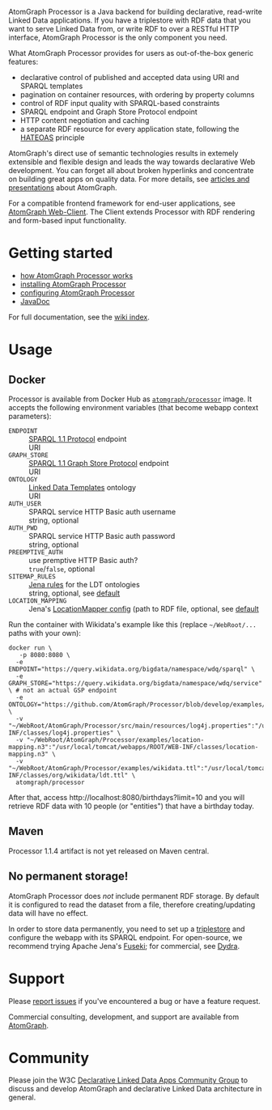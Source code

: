 AtomGraph Processor is a Java backend for building declarative, read-write Linked Data applications. If you have a triplestore with RDF data that you want to serve Linked Data from, or write RDF to over a RESTful HTTP interface, AtomGraph Processor is the only component you need.

What AtomGraph Processor provides for users as out-of-the-box generic features:
* declarative control of published and accepted data using URI and SPARQL templates
* pagination on container resources, with ordering by property columns
* control of RDF input quality with SPARQL-based constraints
* SPARQL endpoint and Graph Store Protocol endpoint
* HTTP content negotiation and caching
* a separate RDF resource for every application state, following the [HATEOAS](http://en.wikipedia.org/wiki/HATEOAS) principle

AtomGraph's direct use of semantic technologies results in extemely extensible and flexible design and leads the way towards declarative Web development. You can forget all about broken hyperlinks and concentrate on building great apps on quality data. For more details, see [articles and presentations](../../wiki/Articles-and-presentations) about AtomGraph.

For a compatible frontend framework for end-user applications, see [AtomGraph Web-Client](../../../Web-Client). The Client extends Processor with RDF rendering and form-based input functionality.

Getting started
===============

* [how AtomGraph Processor works](../../wiki/How-Processor-works)
* [installing AtomGraph Processor](../../wiki/Installation)
* [configuring AtomGraph Processor](../../wiki/Configuration)
* [JavaDoc](http://graphity.github.io/graphity-processor/apidocs)

For full documentation, see the [wiki index](../../wiki).

Usage
=====

Docker
------

Processor is available from Docker Hub as [`atomgraph/processor`](https://hub.docker.com/r/atomgraph/processor/) image.
It accepts the following environment variables (that become webapp context parameters):

<dl>
    <dt><code>ENDPOINT</code></dt>
    <dd><a href="https://www.w3.org/TR/sparql11-protocol/">SPARQL 1.1 Protocol</a> endpoint</dd>
    <dd>URI</dd>
    <dt><code>GRAPH_STORE</code></dt>
    <dd><a href="https://www.w3.org/TR/sparql11-http-rdf-update/">SPARQL 1.1 Graph Store Protocol</a> endpoint</dd>
    <dd>URI</dd>
    <dt><code>ONTOLOGY</code></dt>
    <dd><a href="https://atomgraph.github.io/Linked-Data-Templates/">Linked Data Templates</a> ontology</dd>
    <dd>URI</dd>
    <dt><code>AUTH_USER</code></dt>
    <dd>SPARQL service HTTP Basic auth username</dd>
    <dd>string, optional</dd>
    <dt><code>AUTH_PWD</code></dt>
    <dd>SPARQL service HTTP Basic auth password</dd>
    <dd>string, optional</dd>
    <dt><code>PREEMPTIVE_AUTH</code></dt>
    <dd>use premptive HTTP Basic auth?</dd>
    <dd><code>true</code>/<code>false</code>, optional</dd>
    <dt><code>SITEMAP_RULES</code></dt>
    <dd><a href="https://jena.apache.org/documentation/inference/#rules">Jena rules</a> for the LDT ontologies</dd>
    <dd>string, optional, see <a href="src/main/webapp/WEB-INF/web.xml#L16">default</a></dd>
    <dt><code>LOCATION_MAPPING</code></dt>
    <dd>Jena's <a href="https://jena.apache.org/documentation/notes/file-manager.html#the-locationmapper-configuration-file">LocationMapper config</a> (path to RDF file, optional, see <a href="src/main/resources/location-mapping.n3">default</a></dd>
</dl>

Run the container with Wikidata's example like this (replace `~/WebRoot/...` paths with your own):

    docker run \
       -p 8080:8080 \
      -e ENDPOINT="https://query.wikidata.org/bigdata/namespace/wdq/sparql" \
      -e GRAPH_STORE="https://query.wikidata.org/bigdata/namespace/wdq/service" \ # not an actual GSP endpoint
      -e ONTOLOGY="https://github.com/AtomGraph/Processor/blob/develop/examples/wikidata#" \
      -v "~/WebRoot/AtomGraph/Processor/src/main/resources/log4j.properties":"/usr/local/tomcat/webapps/ROOT/WEB-INF/classes/log4j.properties" \
      -v "~/WebRoot/AtomGraph/Processor/examples/location-mapping.n3":"/usr/local/tomcat/webapps/ROOT/WEB-INF/classes/location-mapping.n3" \
      -v "~/WebRoot/AtomGraph/Processor/examples/wikidata.ttl":"/usr/local/tomcat/webapps/ROOT/WEB-INF/classes/org/wikidata/ldt.ttl" \
      atomgraph/processor

After that, access http://localhost:8080/birthdays?limit=10 and you will retrieve RDF data with 10 people (or "entities") that have a birthday today.

Maven
-----

Processor 1.1.4 artifact is not yet released on Maven central.

No permanent storage!
---------------------

AtomGraph Processor does *not* include permanent RDF storage. By default it is configured to read the dataset from a file, therefore creating/updating data will have no effect.

In order to store data permanently, you need to set up a [triplestore](http://en.wikipedia.org/wiki/Triplestore) and configure the webapp with its SPARQL endpoint.
For open-source, we recommend trying Apache Jena's [Fuseki](https://jena.apache.org/documentation/fuseki2/); for commercial, see [Dydra](http://dydra.com).

Support
=======

Please [report issues](../../issues) if you've encountered a bug or have a feature request.

Commercial consulting, development, and support are available from [AtomGraph](http://atomgraph.com).

Community
=========

Please join the W3C [Declarative Linked Data Apps Community Group](http://www.w3.org/community/declarative-apps/) to discuss
and develop AtomGraph and declarative Linked Data architecture in general.
